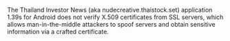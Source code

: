 The Thailand Investor News (aka nudecreative.thaistock.set) application 1.39s for Android does not verify X.509 certificates from SSL servers, which allows man-in-the-middle attackers to spoof servers and obtain sensitive information via a crafted certificate.